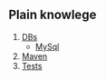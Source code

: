## Plain knowlege


1. [DBs](https://github.com/iatsyk/knowlege-db/wiki/DBs)
    * [MySql](https://github.com/iatsyk/knowlege-db/wiki/MySQL)  
1. [Maven](https://github.com/iatsyk/knowlege-db/wiki/Maven)  
1. [Tests](https://github.com/iatsyk/knowlege-db/wiki/Tests)
